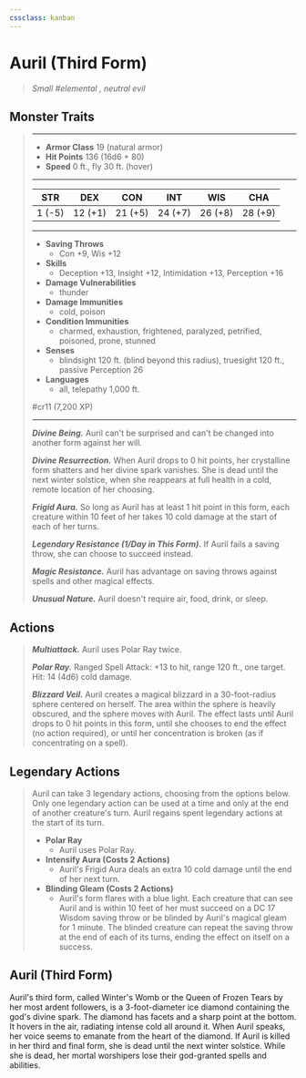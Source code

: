 ```yaml
---
cssclass: kanban
---
```


# Auril (Third Form)
>*Small #elemental , neutral evil*
## Monster Traits
>___
>- **Armor Class** 19 (natural armor)
>- **Hit Points** 136 (16d6 + 80)
>- **Speed** 0 ft., fly 30 ft. (hover)
>___
>|STR|DEX|CON|INT|WIS|CHA|
>|:---:|:---:|:---:|:---:|:---:|:---:|
>|1 (-5)|12 (+1)|21 (+5)|24 (+7)|26 (+8)|28 (+9)|
>___
>- **Saving Throws**
>	 - Con +9, Wis +12
>- **Skills**
>	 - Deception +13, Insight +12, Intimidation +13, Perception +16
>- **Damage Vulnerabilities**
>	 - thunder
>- **Damage Immunities**
>	 - cold, poison
>- **Condition Immunities**
>	 - charmed, exhaustion, frightened, paralyzed, petrified, poisoned, prone, stunned
>- **Senses**
>	 - blindsight 120 ft. (blind beyond this radius), truesight 120 ft., passive Perception 26
>- **Languages**
>	 - all, telepathy 1,000 ft.
>
> #cr11 (7,200 XP)
>___
>***Divine Being.*** Auril can't be surprised and can't be changed into another form against her will.  
>
>***Divine Resurrection.*** When Auril drops to 0 hit points, her crystalline form shatters and her divine spark vanishes. She is dead until the next winter solstice, when she reappears at full health in a cold, remote location of her choosing.  
>
>***Frigid Aura.*** So long as Auril has at least 1 hit point in this form, each creature within 10 feet of her takes 10 cold damage at the start of each of her turns.  
>
>***Legendary Resistance (1/Day in This Form).*** If Auril fails a saving throw, she can choose to succeed instead.  
>
>***Magic Resistance.*** Auril has advantage on saving throws against spells and other magical effects.  
>
>***Unusual Nature.*** Auril doesn't require air, food, drink, or sleep.  
>
## Actions
>***Multiattack.*** Auril uses Polar Ray twice.  
>
>***Polar Ray.*** Ranged Spell Attack: +13 to hit, range 120 ft., one target. Hit: 14 (4d6) cold damage.  
>
>***Blizzard Veil.*** Auril creates a magical blizzard in a 30-foot-radius sphere centered on herself. The area within the sphere is heavily obscured, and the sphere moves with Auril. The effect lasts until Auril drops to 0 hit points in this form, until she chooses to end the effect (no action required), or until her concentration is broken (as if concentrating on a spell).  
>
## Legendary Actions
>Auril can take 3 legendary actions, choosing from the options below. Only one legendary action can be used at a time and only at the end of another creature's turn. Auril regains spent legendary actions at the start of its turn.
>
>- **Polar Ray**
>	- Auril uses Polar Ray.
>- **Intensify Aura (Costs 2 Actions)**
>	- Auril's Frigid Aura deals an extra 10 cold damage until the end of her next turn.
>- **Blinding Gleam (Costs 2 Actions)**
>	- Auril's form flares with a blue light. Each creature that can see Auril and is within 10 feet of her must succeed on a DC 17 Wisdom saving throw or be blinded by Auril's magical gleam for 1 minute. The blinded creature can repeat the saving throw at the end of each of its turns, ending the effect on itself on a success.
## Auril (Third Form)
Auril's third form, called Winter's Womb or the Queen of Frozen Tears by her most ardent followers, is a 3-foot-diameter ice diamond containing the god's divine spark. The diamond has facets and a sharp point at the bottom. It hovers in the air, radiating intense cold all around it. When Auril speaks, her voice seems to emanate from the heart of the diamond.
If Auril is killed in her third and final form, she is dead until the next winter solstice. While she is dead, her mortal worshipers lose their god-granted spells and abilities.